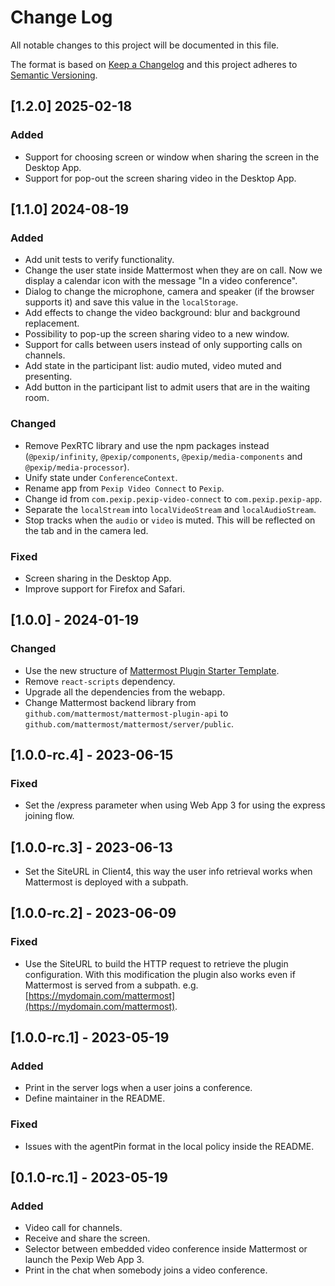 # Change Log

All notable changes to this project will be documented in this file.

The format is based on [Keep a Changelog](http://keepachangelog.com/) and this project adheres to
[Semantic Versioning](http://semver.org/).

## [1.2.0] 2025-02-18

### Added

- Support for choosing screen or window when sharing the screen in the Desktop App.
- Support for pop-out the screen sharing video in the Desktop App.

## [1.1.0] 2024-08-19

### Added

- Add unit tests to verify functionality.
- Change the user state inside Mattermost when they are on call. Now we display a calendar icon with the message "In a
  video conference".
- Dialog to change the microphone, camera and speaker (if the browser supports it) and save this value in the
  `localStorage`.
- Add effects to change the video background: blur and background replacement.
- Possibility to pop-up the screen sharing video to a new window.
- Support for calls between users instead of only supporting calls on channels.
- Add state in the participant list: audio muted, video muted and presenting.
- Add button in the participant list to admit users that are in the waiting room.

### Changed

- Remove PexRTC library and use the npm packages instead (`@pexip/infinity`, `@pexip/components`,
  `@pexip/media-components` and `@pexip/media-processor`).
- Unify state under `ConferenceContext`.
- Rename app from `Pexip Video Connect` to `Pexip`.
- Change id from `com.pexip.pexip-video-connect` to `com.pexip.pexip-app`.
- Separate the `localStream` into `localVideoStream` and `localAudioStream`.
- Stop tracks when the `audio` or `video` is muted. This will be reflected on the tab and in the camera led.

### Fixed

- Screen sharing in the Desktop App.
- Improve support for Firefox and Safari.

## [1.0.0] - 2024-01-19

### Changed

- Use the new structure of
  [Mattermost Plugin Starter Template](https://github.com/mattermost/mattermost-plugin-starter-template).
- Remove `react-scripts` dependency.
- Upgrade all the dependencies from the webapp.
- Change Mattermost backend library from `github.com/mattermost/mattermost-plugin-api` to
  `github.com/mattermost/mattermost/server/public`.

## [1.0.0-rc.4] - 2023-06-15

### Fixed

- Set the /express parameter when using Web App 3 for using the express joining flow.

## [1.0.0-rc.3] - 2023-06-13

- Set the SiteURL in Client4, this way the user info retrieval works when Mattermost is deployed with a subpath.

## [1.0.0-rc.2] - 2023-06-09

### Fixed

- Use the SiteURL to build the HTTP request to retrieve the plugin configuration. With this modification the plugin also
  works even if Mattermost is served from a subpath. e.g.
  [https://mydomain.com/mattermost](https://mydomain.com/mattermost).

## [1.0.0-rc.1] - 2023-05-19

### Added

- Print in the server logs when a user joins a conference.
- Define maintainer in the README.

### Fixed

- Issues with the agentPin format in the local policy inside the README.

## [0.1.0-rc.1] - 2023-05-19

### Added

- Video call for channels.
- Receive and share the screen.
- Selector between embedded video conference inside Mattermost or launch the Pexip Web App 3.
- Print in the chat when somebody joins a video conference.
